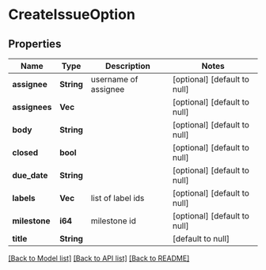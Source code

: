 # CreateIssueOption

## Properties
Name | Type | Description | Notes
------------ | ------------- | ------------- | -------------
**assignee** | **String** | username of assignee | [optional] [default to null]
**assignees** | **Vec<String>** |  | [optional] [default to null]
**body** | **String** |  | [optional] [default to null]
**closed** | **bool** |  | [optional] [default to null]
**due_date** | **String** |  | [optional] [default to null]
**labels** | **Vec<i64>** | list of label ids | [optional] [default to null]
**milestone** | **i64** | milestone id | [optional] [default to null]
**title** | **String** |  | [default to null]

[[Back to Model list]](../README.md#documentation-for-models) [[Back to API list]](../README.md#documentation-for-api-endpoints) [[Back to README]](../README.md)



